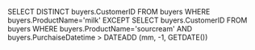 SELECT DISTINCT buyers.CustomerID 
FROM buyers
WHERE buyers.ProductName='milk'
EXCEPT
SELECT buyers.CustomerID 
FROM buyers
WHERE buyers.ProductName='sourcream'
AND buyers.PurchaiseDatetime > DATEADD (mm, -1, GETDATE())
